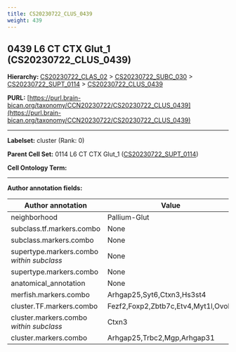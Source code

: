 ```yaml
---
title: CS20230722_CLUS_0439
weight: 439
---
```

## 0439 L6 CT CTX Glut_1 (CS20230722_CLUS_0439)
<b>Hierarchy: </b>
[CS20230722_CLAS_02](../CS20230722_CLAS_02) >
[CS20230722_SUBC_030](../CS20230722_SUBC_030) >
[CS20230722_SUPT_0114](../CS20230722_SUPT_0114) >
[CS20230722_CLUS_0439](../CS20230722_CLUS_0439)

**PURL:** [https://purl.brain-bican.org/taxonomy/CCN20230722/CS20230722_CLUS_0439](https://purl.brain-bican.org/taxonomy/CCN20230722/CS20230722_CLUS_0439)

---


**Labelset:** cluster (Rank: 0)

**Parent Cell Set:** 0114 L6 CT CTX Glut_1 ([CS20230722_SUPT_0114](../CS20230722_SUPT_0114))



**Cell Ontology Term:** 

[MARKER GENES.]: #


---

[TRANSFERRED ANNOTATIONS.]: #


[AUTHOR ANNOTATION FIELDS.]: #


**Author annotation fields:**

| Author annotation | Value |
|-------------------|-------|
|neighborhood|Pallium-Glut|
|subclass.tf.markers.combo|None|
|subclass.markers.combo|None|
|supertype.markers.combo _within subclass_|None|
|supertype.markers.combo|None|
|anatomical_annotation|None|
|merfish.markers.combo|Arhgap25,Syt6,Ctxn3,Hs3st4|
|cluster.TF.markers.combo|Fezf2,Foxp2,Zbtb7c,Etv4,Myt1l,Ovol2|
|cluster.markers.combo _within subclass_|Ctxn3|
|cluster.markers.combo|Arhgap25,Trbc2,Mgp,Arhgap31|
